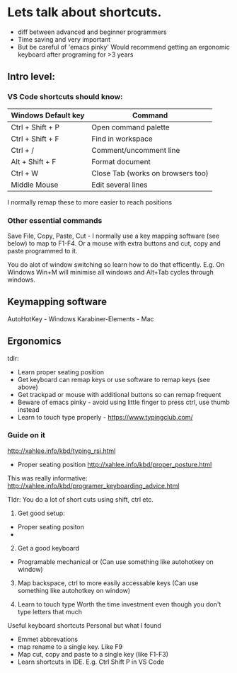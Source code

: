 # Lets talk about shortcuts.

- diff between advanced and beginner programmers
- Time saving and very important
- But be careful of 'emacs pinky' Would recommend getting an ergonomic keyboard after programing for >3 years


## Intro level:
### VS Code shortcuts should know:

Windows Default key | Command
------------ | -------------
Ctrl + Shift + P | Open command palette
Ctrl + Shift + F | Find in workspace
Ctrl + / | Comment/uncomment line
Alt + Shift + F | Format document
Ctrl + W | Close Tab (works on browsers too)
Middle Mouse | Edit several lines


I normally remap these to more easier to reach positions

### Other essential commands
Save File, Copy, Paste, Cut - I normally use a key mapping software (see below) to map to F1-F4. Or a mouse with extra buttons and cut, copy and paste programmed to it.

You do alot of window switching so learn how to do that efficently. E.g. On Windows Win+M will minimise all windows and Alt+Tab cycles through windows.

## Keymapping software
AutoHotKey - Windows
Karabiner-Elements - Mac

## Ergonomics
tdlr:
- Learn proper seating position
- Get keyboard can remap keys or use software to remap keys (see above)
- Get trackpad or mouse with additional buttons so can remap frequent 
- Beware of emacs pinky - avoid using little finger to press ctrl, use thumb instead
- Learn to touch type properly - https://www.typingclub.com/

### Guide on it
http://xahlee.info/kbd/typing_rsi.html
- Proper seating position
http://xahlee.info/kbd/proper_posture.html


This was really informative: http://xahlee.info/kbd/programer_keyboarding_advice.html


Tldr: You do a lot of short cuts using shift, ctrl etc.

1. Get good setup: 
- Proper seating positon
- 

2. Get a good keyboard
- Programable mechanical
or (Can use something like autohotkey on window)

3. Map backspace, ctrl to more easily accessable keys
(Can use something like autohotkey on window)

4. Learn to touch type
Worth the time investment even though you don't type letters that much

Useful keyboard shortcuts
Personal but what I found 

- Emmet abbrevations
- map rename to a single key. Like F9
- Map cut, copy and paste to a single key (like F1-F3)
- Learn shortcuts in IDE. E.g. Ctrl Shift P in VS Code
